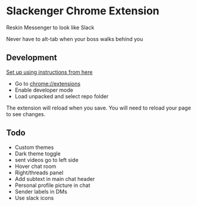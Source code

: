 # Slackenger Chrome Extension

Reskin Messenger to look like Slack

Never have to alt-tab when your boss walks behind you

## Development
[Set up using instructions from here](https://developer.chrome.com/extensions/getstarted)

- Go to <chrome://extensions>
- Enable developer mode
- Load unpacked and select repo folder

The extension will reload when you save. You will need to reload your page to see changes.


## Todo

- Custom themes
- Dark theme toggle
- sent videos go to left side
- Hover chat room 
- Right/threads panel
- Add subtext in main chat header
- Personal profile picture in chat
- Sender labels in DMs
- Use slack icons